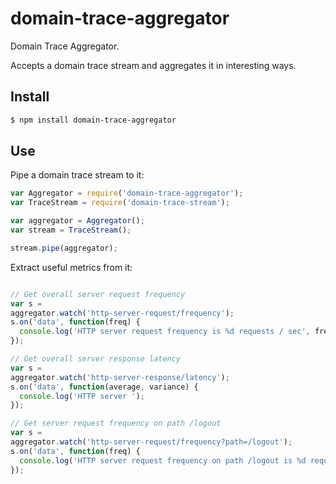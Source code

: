 # domain-trace-aggregator

Domain Trace Aggregator.

Accepts a domain trace stream and aggregates it in interesting ways.


## Install

```bash
$ npm install domain-trace-aggregator
```

## Use

Pipe a domain trace stream to it:

```javascript
var Aggregator = require('domain-trace-aggregator');
var TraceStream = require('domain-trace-stream');

var aggregator = Aggregator();
var stream = TraceStream();

stream.pipe(aggregator);
```

Extract useful metrics from it:

```javascript

// Get overall server request frequency
var s =
aggregator.watch('http-server-request/frequency');
s.on('data', function(freq) {
  console.log('HTTP server request frequency is %d requests / sec', freq);
});

// Get overall server response latency
var s =
aggregator.watch('http-server-response/latency');
s.on('data', function(average, variance) {
  console.log('HTTP server ');
});

// Get server request frequency on path /logout
var s =
aggregator.watch('http-server-request/frequency?path=/logout');
s.on('data', function(freq) {
  console.log('HTTP server request frequency on path /logout is %d requests / sec', freq);
});
```
